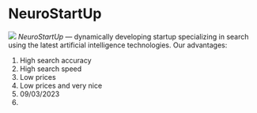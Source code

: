 # NeuroStartUp
![](https://netology-code.github.io/git-homeworks/introduction/assets/logo.png)
*NeuroStartUp* — dynamically developing startup specializing in search using the latest artificial intelligence technologies.
Our advantages:
1. High search accuracy
2. High search speed
3. Low prices
4. Low prices and very nice
5. 09/03/2023
6. 